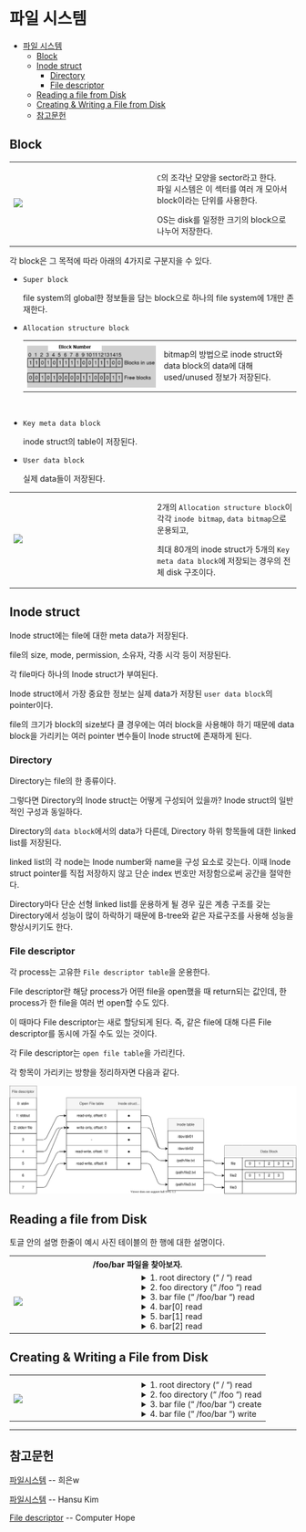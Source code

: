 # 파일 시스템

- [파일 시스템](#파일-시스템)
  - [Block](#block)
  - [Inode struct](#inode-struct)
    - [Directory](#directory)
    - [File descriptor](#file-descriptor)
  - [Reading a file from Disk](#reading-a-file-from-disk)
  - [Creating & Writing a File from Disk](#creating--writing-a-file-from-disk)
  - [참고문헌](#참고문헌)

## Block

<table>
<tr>
  <td width="50%">
    <img src="https://img1.daumcdn.net/thumb/R1280x0/?scode=mtistory2&fname=https%3A%2F%2Fblog.kakaocdn.net%2Fdn%2Fb2MSQM%2FbtqFjc2CP8t%2F5Jv2MbqFws4bkKdk0EZpa1%2Fimg.png">
  </td>
  <td>
    <p>
      <code>C</code>의 조각난 모양을 sector라고 한다.
      <br/>
      파일 시스템은 이 섹터를 여러 개 모아서 block이라는 단위를 사용한다.
    </p>
    <p>
      OS는 disk를 일정한 크기의 block으로 나누어 저장한다.
    </p>    
  </td>
</tr>
</table>

각 block은 그 목적에 따라 아래의 4가지로 구분지을 수 있다.

- `Super block`

  file system의 global한 정보들을 담는 block으로 하나의 file system에 1개만 존재한다.
  <br/>

- `Allocation structure block`
  <table>
  <tr>
    <td width="50%">
      <img src="assets/bitmap-consistent.png">
    </td>
    <td>
      bitmap의 방법으로 inode struct와 data block의 data에 대해 used/unused 정보가 저장된다.
    </td>
  </tr>
  </table>  
  <br/>

- `Key meta data block`

  inode struct의 table이 저장된다.
  <br/>

- `User data block`

  실제 data들이 저장된다.
  <br/>

<table>
<tr>
  <td width="50%">
    <img src="https://cpm0722.github.io/assets/images/2020-12-01-File-System/02.png">
  </td>
  <td>
    <p>
      2개의 <code>Allocation structure block</code>이 각각 
      <code>inode bitmap</code>, <code>data bitmap</code>으로 운용되고,       
    </p>
    <p>
      최대 80개의 inode struct가 5개의 <code>Key meta data block</code>에 저장되는 경우의 전체 disk 구조이다.      
    </p>
  </td>
</tr>
</table>

## Inode struct

Inode struct에는 file에 대한 meta data가 저장된다. 

file의 size, mode, permission, 소유자, 각종 시각 등이 저장된다.

각 file마다 하나의 Inode struct가 부여된다.

Inode struct에서 가장 중요한 정보는 실제 data가 저장된 `user data block`의 pointer이다. 

file의 크기가 block의 size보다 클 경우에는 여러 block을 사용해야 하기 때문에 data block을 가리키는 여러 pointer 변수들이 Inode struct에 존재하게 된다.

### Directory

Directory는 file의 한 종류이다. 

그렇다면 Directory의 Inode struct는 어떻게 구성되어 있을까? Inode struct의 일반적인 구성과 동일하다. 

Directory의 `data block`에서의 data가 다른데, Directory 하위 항목들에 대한 linked list를 저장된다. 

linked list의 각 node는 Inode number와 name을 구성 요소로 갖는다. 
이때 Inode struct pointer를 직접 저장하지 않고 단순 index 번호만 저장함으로써 공간을 절약한다.

Directory마다 단순 선형 linked list를 운용하게 될 경우 깊은 계층 구조를 갖는 Directory에서 성능이 많이 하락하기 때문에 B-tree와 같은 자료구조를 사용해 성능을 향상시키기도 한다.

### File descriptor

각 process는 고유한 `File descriptor table`을 운용한다. 

File descriptor란 해당 process가 어떤 file을 open했을 때 return되는 값인데, 한 process가 한 file을 여러 번 open할 수도 있다. 

이 때마다 File descriptor는 새로 할당되게 된다. 
즉, 같은 file에 대해 다른 File descriptor를 동시에 가질 수도 있는 것이다. 

각 File descriptor는 `open file table`을 가리킨다. 

각 항목이 가리키는 방향을 정리하자면 다음과 같다.

![file-descriptor](assets/file-descriptor.drawio.svg)

## Reading a file from Disk

토글 안의 설명 한줄이 예시 사진 테이블의 한 행에 대한 설명이다.

<table>
<tr>
  <th colspan="2">
    /foo/bar 파일을 찾아보자.
  </th>
</tr>
<tr>
  <td width="50%">
    <img src="https://cpm0722.github.io/assets/images/2020-12-01-File-System/03.png">
  </td>
  <td>
    <details>
      <summary>1. root directory (“ / “) read</summary>
      <blockquote>
        a. root의 inode struct read
        <br/>
          &nbsp;&nbsp;&nbsp;&nbsp;root의 block pointer 획득
        <br/>
        b. root의 data block read
        <br/>
          &nbsp;&nbsp;&nbsp;&nbsp;root의 하위 항목들에 대한 linked list 획득
      </blockquote>
      </div>
    </details>
    <details>
      <summary>2. foo directory (“ /foo “) read</summary>
      <blockquote>
        a. root의 하위 항목들에 대한 linked list에서
        <br/>
          &nbsp;&nbsp;&nbsp;&nbsp;이름이 “foo”인 항목의 inode number 획득
        <br/>
        b. inode number를 통해 inode table에서의 주소 계산
        <br/>
        c. foo의 inode sturct read
        <br/>
          &nbsp;&nbsp;&nbsp;&nbsp;foo의 block pointer 획득
        <br/>
        d. foo의 data block read
        <br/>
          &nbsp;&nbsp;&nbsp;&nbsp;foo의 하위 항목들에 대한 linked list 획득
      </blockquote>
      </div>
    </details>
    <details>
      <summary>3. bar file (“ /foo/bar “) read</summary>      
      <blockquote>
        a. bar의 하위 항목들에 대한 linked list에서 
        <br/>
          &nbsp;&nbsp;&nbsp;&nbsp;이름이 “bar”인 항목의 inode number 획득        
        <br/>
        b. inode number를 통해 inode table에서의 주소 계산
        <br/>
        c. bar의 inode struct read
      </blockquote>
      </div>
    </details>
    <details>
      <summary>4. bar[0] read</summary>
      <blockquote>
        a. bar의 inode struct에서
        <br/>
          &nbsp;&nbsp;&nbsp;&nbsp;첫번째 data block pointer 획득
        <br/>
        b. data block read
        <br/>
        c. bar inode struct write
        <br/>
          &nbsp;&nbsp;&nbsp;&nbsp;(access time 등 갱신 위함)
      </blockquote>
      </div>
    </details>
    <details>
      <summary>5. bar[1] read</summary>
      <blockquote>
        a. bar의 inode struct에서
        <br/>
          &nbsp;&nbsp;&nbsp;&nbsp;두번째 data block pointer 획득
        <br/>
        b. data block read
        <br/>
        c. bar inode struct write
        <br/>
          &nbsp;&nbsp;&nbsp;&nbsp;(access time 등 갱신 위함)
      </blockquote>
      </div>
    </details>
    <details>
      <summary>6. bar[2] read</summary>
      <blockquote>
        a. bar의 inode struct에서
        <br/>
          &nbsp;&nbsp;&nbsp;&nbsp;세번째 data block pointer 획득
        <br/>
        b. data block read
        <br/>
        c. bar inode struct write
        <br/>
          &nbsp;&nbsp;&nbsp;&nbsp;(access time 등 갱신 위함)
      </blockquote>
      </div>
    </details>    
  </td>
</tr>
</table>

## Creating & Writing a File from Disk

<table>

<tr>
  <th colspan="2">

  </th>
</tr>
<tr>
  <td width="50%">
    <img src="https://cpm0722.github.io/assets/images/2020-12-01-File-System/04.png">
  </td>
  <td>
    <details>
      <summary>1. root directory (“ / “) read</summary>
      <blockquote>
        a. root의 inode struct read
        <br/>
          &nbsp;&nbsp;&nbsp;&nbsp;root의 block pointer 획득
        <br/>
        b. root의 data block read
        <br/>
          &nbsp;&nbsp;&nbsp;&nbsp;root의 하위 항목들에 대한 linked list 획득
      </blockquote>
      </div>
    </details>
    <details>
      <summary>2. foo directory (“ /foo “) read</summary>
      <blockquote>
        a. root의 하위 항목들에 대한 linked list에서
        <br/>
          &nbsp;&nbsp;&nbsp;&nbsp;이름이 “foo”인 항목의 inode number 획득
        <br/>
        b. inode number를 통해 inode table에서의 주소 계산
        <br/>
        c. foo의 inode sturct read
        <br/>
          &nbsp;&nbsp;&nbsp;&nbsp;foo의 block pointer 획득
        <br/>
        d. foo의 data block read
        <br/>
          &nbsp;&nbsp;&nbsp;&nbsp;foo의 하위 항목들에 대한 linked list 획득
      </blockquote>
      </div>
    </details>    
    <details>
      <summary>3. bar file (“ /foo/bar “) create</summary>      
      <blockquote>
        a. 현재 사용 중인 inode number을 확인하기 위해
        <br/>
          &nbsp;&nbsp;&nbsp;&nbsp;inode bitmap read
        <br/>
        b. 미사용 중인 inode number 선택 후 사용 중으로 변경하기 위해
        <br/>
          &nbsp;&nbsp;&nbsp;&nbsp;inode bitmap write
        <br/>
        c. foo의 하위 항목들에 대한 linked list에 
        <br/>
          &nbsp;&nbsp;&nbsp;&nbsp;획득한 inode number와 “bar” 명칭으로 항목 추가하기 위해
        <br/>
          &nbsp;&nbsp;&nbsp;&nbsp;bar data block write
        <br/>
        d. bar inode struct read
        <br/>
          &nbsp;&nbsp;&nbsp;&nbsp;(inode struct 초기화 위함)
        <br/>
        e. bar inode struct write
        <br/>
          &nbsp;&nbsp;&nbsp;&nbsp;(inode struct 초기화 위함)
        <br/>
        f. foo inode struct write
        <br/>
          &nbsp;&nbsp;&nbsp;&nbsp;(inode struct 초기화 위함)
      </blockquote>
      </div>
    </details>
    <details>
      <summary>4. bar file (“ /foo/bar “) write</summary>
      <blockquote>
        a. write 가능한 여유 있는 data block 존재 여부 확인하기 위해
        <br/>
          &nbsp;&nbsp;&nbsp;&nbsp;bar inode struct read
        <br/>
        b. 현재 사용 중인 data block number 확인하기 위해
        <br/>
          &nbsp;&nbsp;&nbsp;&nbsp;data bitmap read
        <br/>
        c. 미사용 중인 data block number 선택 후
        <br/>
          &nbsp;&nbsp;&nbsp;&nbsp;사용 중으로 변경하기 위해
        <br/>
          &nbsp;&nbsp;&nbsp;&nbsp;data bitmap write
        <br/>
        d. bar data block write
        <br/>
        e. bar inode write
        <br/>
          &nbsp;&nbsp;&nbsp;&nbsp;(access time 등 갱신 위함)
      </blockquote>
      </div>
    </details>   
  </td>
</tr>

</table>

<hr/>

## 참고문헌

[파일시스템](https://hini7.tistory.com/88) -- 희은w

[파일시스템](https://cpm0722.github.io/operating-system/file-system) -- Hansu Kim

[File descriptor](https://www.computerhope.com/jargon/f/file-descriptor.htm) -- Computer Hope